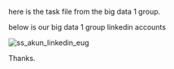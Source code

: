 here is the task file from the big data 1 group.

below is our big data 1 group linkedin accounts

![ss_akun_linkedin_eug](https://user-images.githubusercontent.com/117140539/200156943-ef56ada1-1b50-4bdc-b4ec-12b5bc1ce332.png)

Thanks.
